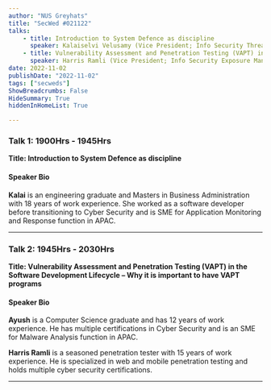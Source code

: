 ```yaml
---
author: "NUS Greyhats"
title: "SecWed #021122"
talks:
    - title: Introduction to System Defence as discipline
      speaker: Kalaiselvi Velusamy (Vice President; Info Security Threat Management Specialist)
    - title: Vulnerability Assessment and Penetration Testing (VAPT) in the Software Development Lifecycle– Why it is important to have VAPT programs
      speaker: Harris Ramli (Vice President; Info Security Exposure Management Senior Specialist)
date: 2022-11-02
publishDate: "2022-11-02"
tags: ["secweds"]
ShowBreadcrumbs: False
HideSummary: True
hiddenInHomeList: True

---
```


### Talk 1: 1900Hrs - 1945Hrs

**Title: Introduction to System Defence as discipline**

#### Speaker Bio

**Kalai** is an engineering graduate and Masters in Business Administration with 18 years of work experience. She worked as a software developer before transitioning to Cyber Security and is SME for Application Monitoring and Response function in APAC.

----

### Talk 2: 1945Hrs - 2030Hrs

**Title: Vulnerability Assessment and Penetration Testing (VAPT) in the Software Development Lifecycle – Why it is important to have VAPT programs**

#### Speaker Bio

**Ayush** is a Computer Science graduate and has 12 years of work experience. He has multiple certifications in Cyber Security and is an SME for Malware Analysis function in APAC.

**Harris Ramli** is a seasoned penetration tester with 15 years of work experience. He is specialized in web and mobile penetration testing and holds multiple cyber security certifications.

---
